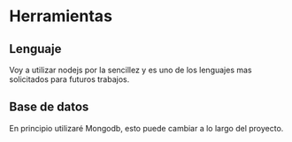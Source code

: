 # Herramientas

## Lenguaje
 
Voy a utilizar nodejs por la sencillez y es uno de los lenguajes mas solicitados para futuros trabajos.

## Base de datos

En principio utilizaré Mongodb, esto puede cambiar a lo largo del proyecto.
